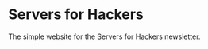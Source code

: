 # Servers for Hackers

The simple website for the Servers for Hackers newsletter.


<!--
Notes:

A) Need 301 Redirects
B) Need to merge/move comments from Disqus

Redirects:

```
✔ # Editions and Articles get combined
location ~ "^/(editions|articles)/[0-9]{4}/[0-9]{2}/[0-9]{2}/(?<mdfile>.*)/$" {
    return 301 $scheme://$host/$mdfile;
}

✔️ # Emails are separate still
location ~ "^/emails/[0-9]{4}/[0-9]{2}/[0-9]{2}/(?<mdfile>.*)/$" {
    return 301 $scheme://$host/emails/$mdfile;
}
```

✔️ /editions/2014/02/25/vagrant-apache/

✔️ * Getting off of MAMP (redirect to this one)
✔️ * Configuring Apache Virtual Hosts - grab content from: http://fideloper.com/ubuntu-prod-vhost
* Redirect http://fideloper.com/ubuntu-prod-vhost to this new page
* Redirect to new URLs
* MOVE DISQUS THREAD CORRECTLY


✔️ /editions/2014/03/11/logs/

✔️ * All About Logs
✔️ * Managing Logs with Logrotate - grab content from: http://fideloper.com/ubuntu-prod-logrotate
* Redirect http://fideloper.com/ubuntu-prod-logrotate to this new page
* Redirect to new URLs
* MOVE DISQUS THREAD CORRECTLY


✔️ /editions/2014/03/25/nginx/

✔️ * Nginx as Frontman (+ wildcard subdomain video)
✔️ * Nginx as a Load Balancer
* Redirect to new URLs
* MOVE DISQUS THREAD CORRECTLY


✔️ /editions/2014/04/08/ssl-certs/

✔️ * SSL Overview
✔️ * Creating Self-Signed Cert (+ wildcard)
✔️ * Apache & Nginx Setup with SSL
* (I have videos on setting up SSL in production)
* Redirect to new URLs
* MOVE DISQUS THREAD CORRECTLY


✔️ /editions/2014/04/22/hosts-dns-multi-tenancy/

✔️ * Hosts File and DNS (video "more on hosts files")
✔️ * Server Setup for Multi-Tenancy Applications
* Redirect to new URLs
* MOVE DISQUS THREAD CORRECTLY


✔️ /editions/2014/05/06/permissions-users/

✔️ * Permissions
✔️ * User Management
✔ * Redirect to new URLs
* MOVE DISQUS THREAD CORRECTLY


✔️ /editions/2014/05/20/copying-files/

✔️ * Copying Files Locally
✔️ * SCP: Secure Copy
✔️ * Rsync: Sync Files Across Hosts
✔️ * Redirect to new URLs
* MOVE DISQUS THREAD CORRECTLY


✔️ /editions/2014/06/03/initial-security/

✔️ * Initial Security Setup (Basically secure user login/setup)
    - Overview
    - Initial User Setup
    - SSH Key Access
✔️ * Redirect to new URLs
* MOVE DISQUS THREAD CORRECTLY


✔️ /editions/2014/06/17/more-security/

✔️ * More Security
    - Setting Up the Firewall: Iptables
    - Automatic Security Updates
* Redirect to new URL (/firewall-auto-updating/)
* MOVE DISQUS THREAD CORRECTLY


✔️ /editions/2014/07/01/ssh-tricks/

✔️ * SSH Tricks
    - Logging In
    - SSH Config
    - SSH Tunneling
    - One-Off Commands
    - Ansible intro (one-off commands)
✔️ * Redirect to new URLs
* MOVE DISQUS THREAD CORRECTLY


✔️ /editions/2014/07/15/haproxy/

✔️ * Load Balancing with HAProxy
    - Common Setups
    - Installation
    - Sample NodeJS Web Server
    - HAProxy Configuration
    - Monitoring HAProxy
✔️ * Redirect to new URLs
* MOVE DISQUS THREAD CORRECTLY


✔️ /editions/2014/07/29/haproxy-ssl-termation-pass-through/

✔️ * Using SSL Certificates with HAProxy
    - Overview
    - HAProxy with SSL Termination
    - HAProxy with SSL Pass-Through
✔️ * Redirect to new URLs
* MOVE DISQUS THREAD CORRECTLY


✔️ /editions/2014/08/12/process-monitoring/

✔️ * Redirect to new URLs
* MOVE DISQUS THREAD CORRECTLY


✔️ /editions/2014/08/26/getting-started-with-ansible/

✔️ * Redirect to new URLs
* MOVE DISQUS THREAD CORRECTLY


✔️ /editions/2014/09/09/nginx-caching/

✔️ * Redirect to new URLs
* MOVE DISQUS THREAD CORRECTLY


✔️ /editions/2014/10/21/mailcatcher/

✔️ * Redirect to new URLs
* MOVE DISQUS THREAD CORRECTLY


✔️ /editions/2014/11/04/pm2/

* Redirect to new URLs
* MOVE DISQUS THREAD CORRECTLY


✔️ /editions/2014/12/02/pgsql/

✔️ * Redirect to new URLs
* MOVE DISQUS THREAD CORRECTLY

-->